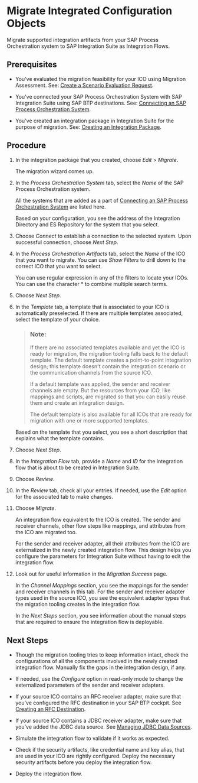 <!-- loio7e7909e6ebd44365867a6c611d94083a -->

# Migrate Integrated Configuration Objects

Migrate supported integration artifacts from your SAP Process Orchestration system to SAP Integration Suite as Integration Flows.



<a name="loio7e7909e6ebd44365867a6c611d94083a__prereq_ysx_ncm_y5b"/>

## Prerequisites

-   You've evaluated the migration feasibility for your ICO using Migration Assessment. See: [Create a Scenario Evaluation Request](create-a-scenario-evaluation-request-435ec61.md).

-   You've connected your SAP Process Orchestration System with SAP Integration Suite using SAP BTP destinations. See: [Connecting an SAP Process Orchestration System](connecting-an-sap-process-orchestration-system-4120ecb.md).

-   You've created an integration package in Integration Suite for the purpose of migration. See: [Creating an Integration Package](50-Development/creating-an-integration-package-9126d79.md).




## Procedure

1.  In the integration package that you created, choose *Edit* \> *Migrate*.

    The migration wizard comes up.

2.  In the *Process Orchestration System* tab, select the *Name* of the SAP Process Orchestration system.

    All the systems that are added as a part of [Connecting an SAP Process Orchestration System](connecting-an-sap-process-orchestration-system-4120ecb.md) are listed here.

    Based on your configuration, you see the address of the Integration Directory and ES Repository for the system that you select.

3.  Choose *Connect* to establish a connection to the selected system. Upon successful connection, choose *Next Step*.

4.  In the *Process Orchestration Artifacts* tab, select the *Name* of the ICO that you want to migrate. You can use *Show Filters* to drill down to the correct ICO that you want to select.

    You can use regular expression in any of the filters to locate your ICOs. You can use the character \* to combine multiple search terms.

5.  Choose *Next Step*.

6.  In the *Template* tab, a template that is associated to your ICO is automatically preselected. If there are multiple templates associated, select the template of your choice.

    > ### Note:  
    > If there are no associated templates available and yet the ICO is ready for migration, the migration tooling falls back to the default template. The default template creates a point-to-point integration design; this template doesn't contain the integration scenario or the communication channels from the source ICO.
    > 
    > If a default template was applied, the sender and receiver channels are empty. But the resources from your ICO, like mappings and scripts, are migrated so that you can easily reuse them and create an integration design.
    > 
    > The default template is also available for all ICOs that are ready for migration with one or more supported templates.

    Based on the template that you select, you see a short description that explains what the template contains.

7.  Choose *Next Step*.

8.  In the *Integration Flow* tab, provide a *Name* and *ID* for the integration flow that is about to be created in Integration Suite.

9.  Choose *Review*.

10. In the *Review* tab, check all your entries. If needed, use the *Edit* option for the associated tab to make changes.

11. Choose *Migrate*.

    An integration flow equivalent to the ICO is created. The sender and receiver channels, other flow steps like mappings, and attributes from the ICO are migrated too.

    For the sender and receiver adapter, all their attributes from the ICO are externalized in the newly created integration flow. This design helps you configure the parameters for Integration Suite without having to edit the integration flow.

12. Look out for useful information in the *Migration Success* page.

    In the *Channel Mappings* section, you see the mappings for the sender and receiver channels in this tab. For the sender and receiver adapter types used in the source ICO, you see the equivalent adapter types that the migration tooling creates in the integration flow.

    In the *Next Steps* section, you see information about the manual steps that are required to ensure the integration flow is deployable.




<a name="loio7e7909e6ebd44365867a6c611d94083a__postreq_xdk_3rn_y5b"/>

## Next Steps

-   Though the migration tooling tries to keep information intact, check the configurations of all the components involved in the newly created integration flow. Manually fix the gaps in the integration design, if any.

-   If needed, use the *Configure* option in read-only mode to change the externalized parameters of the sender and receiver adapters.

-   If your source ICO contains an RFC receiver adapter, make sure that you’ve configured the RFC destination in your SAP BTP cockpit. See [Creating an RFC Destination](50-Development/creating-an-rfc-destination-3b55fa7.md).

-   If your source ICO contains a JDBC receiver adapter, make sure that you’ve added the JDBC data source. See [Managing JDBC Data Sources](50-Development/managing-jdbc-data-sources-4c873fa.md).

-   Simulate the integration flow to validate if it works as expected.

-   Check if the security artifacts, like credential name and key alias, that are used in your ICO are rightly configured. Deploy the necessary security artifacts before you deploy the integration flow.

-   Deploy the integration flow.


